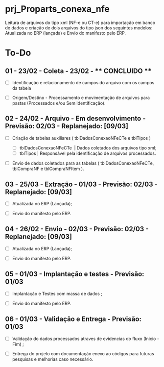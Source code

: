 # prj_Proparts_conexa_nfe

Leitura de arquivos do tipo xml (NF-e ou CT-e) para importação em banco de dados e criação de dois arquivos do tipo json dos seguintes modelos: Atualizada no ERP (lançada) e Envio do manifesto pelo ERP.


# To-Do

## 01 - 23/02 - Coleta - 23/02 - ** CONCLUIDO **

- [ ] Identificação e relacionamento de campos do arquivo com os campos da tabela
- [ ] Origem/Destino - Processamento e movimentação de arquivos para pastas (Processados e/ou Sem Identificação).


## 02 - 24/02 - Arquivo - Em desenvolvimento - Previsão: 02/03 - Replanejado: [09/03]

- [ ] Criação de tabelas auxiliares ( tblDadosConexaoNFeCTe e tblTipos )
	- [ ] tblDadosConexaoNFeCTe  | Dados coletados dos arquivos tipo xml;
	- [ ] tblTipos | Responsável pela identificação de arquivos processados.
	      
- [ ] Envio de dados coletados para as tabelas ( tblDadosConexaoNFeCTe, tblCompraNF e tblCompraNFItem ).


## 03 - 25/03 - Extração - 01/03 - Previsão: 02/03 - Replanejado: [09/03]

- [ ] Atualizada no ERP (Lançada);
- [ ] Envio do manifesto pelo ERP.


## 04 - 26/02 - Envio - 02/03 - Previsão: 02/03 - Replanejado: [09/03]

- [ ] Atualizada no ERP (Lançada);
- [ ] Envio do manifesto pelo ERP.


## 05 - 01/03 - Implantação e testes - Previsão: 01/03

- [ ] Implantação e Testes com massa de dados ;
- [ ] Envio do manifesto pelo ERP.


## 06 - 01/03 - Validação e Entrega - Previsão: 01/03

- [ ] Validação do dados processados atraves de evidencias do fluxo (Inicio - Fim) ;
- [ ] Entrega do projeto com documentação enexo ao códigos para futuras pesquisas e melhorias caso necessário.

